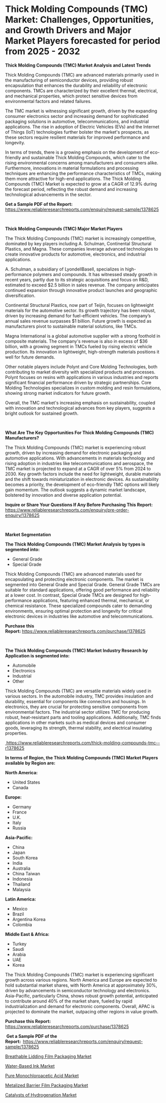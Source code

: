 <p><h1>Thick Molding Compounds (TMC) Market: Challenges, Opportunities, and Growth Drivers and Major Market Players forecasted for period from 2025 - 2032</h1></p><p><strong>Thick Molding Compounds (TMC) Market Analysis and Latest Trends</strong></p>
<p><p>Thick Molding Compounds (TMC) are advanced materials primarily used in the manufacturing of semiconductor devices, providing robust encapsulation that enhances the durability and reliability of electronic components. TMCs are characterized by their excellent thermal, electrical, and mechanical properties, which protect sensitive devices from environmental factors and related failures.</p><p>The TMC market is witnessing significant growth, driven by the expanding consumer electronics sector and increasing demand for sophisticated packaging solutions in automotive, telecommunications, and industrial applications. The rise in adoption of Electric Vehicles (EVs) and the Internet of Things (IoT) technologies further bolster the market's prospects, as these sectors require resilient materials for improved performance and longevity.</p><p>In terms of trends, there is a growing emphasis on the development of eco-friendly and sustainable Thick Molding Compounds, which cater to the rising environmental concerns among manufacturers and consumers alike. Furthermore, innovations in material formulations and processing techniques are enhancing the performance characteristics of TMCs, making them more attractive for high-end applications. The Thick Molding Compounds (TMC) Market is expected to grow at a CAGR of 12.9% during the forecast period, reflecting the robust demand and increasing technological advancements in the sector.</p></p>
<p><strong>Get a Sample PDF of the Report:&nbsp;</strong> <a href="https://www.reliableresearchreports.com/enquiry/request-sample/1378625?utm_campaign=31&utm_medium=2&utm_source=Github&utm_content=ia&utm_term=02042025&utm_id=thick-molding-compounds-tmc">https://www.reliableresearchreports.com/enquiry/request-sample/1378625</a></p>
<p>&nbsp;</p>
<p><strong>Thick Molding Compounds (TMC) Major Market Players</strong></p>
<p><p>The Thick Molding Compounds (TMC) market is increasingly competitive, dominated by key players including A. Schulman, Continental Structural Plastics, and Magna. These companies leverage advanced technologies to create innovative products for automotive, electronics, and industrial applications.</p><p>A. Schulman, a subsidiary of LyondellBasell, specializes in high-performance polymers and compounds. It has witnessed steady growth in recent years, partly due to its strategic acquisitions and focus on R&D, estimated to exceed $2.5 billion in sales revenue. The company anticipates continued expansion through innovative product launches and geographic diversification.</p><p>Continental Structural Plastics, now part of Teijin, focuses on lightweight materials for the automotive sector. Its growth trajectory has been robust, driven by increasing demand for fuel-efficient vehicles. The company’s annual sales revenue surpasses $1 billion. Future growth is expected as manufacturers pivot to sustainable material solutions, like TMCs.</p><p>Magna International is a global automotive supplier with a strong foothold in composite materials. The company's revenue is also in excess of $36 billion, with a growing segment in TMCs fueled by rising electric vehicle production. Its innovation in lightweight, high-strength materials positions it well for future demands.</p><p>Other notable players include Polynt and Core Molding Technologies, both contributing to market diversity with specialized products and processes. Polynt focuses on resins with applications in various industries and reports significant financial performance driven by strategic partnerships. Core Molding Technologies specializes in custom molding and resin formulations, showing strong market indicators for future growth.</p><p>Overall, the TMC market's increasing emphasis on sustainability, coupled with innovation and technological advances from key players, suggests a bright outlook for sustained growth.</p></p>
<p>&nbsp;</p>
<p><strong>What Are The Key Opportunities For Thick Molding Compounds (TMC) Manufacturers?</strong></p>
<p><p>The Thick Molding Compounds (TMC) market is experiencing robust growth, driven by increasing demand for electronic packaging and automotive applications. With advancements in materials technology and rising adoption in industries like telecommunications and aerospace, the TMC market is projected to expand at a CAGR of over 5% from 2024 to 2030. Key growth factors include the need for lightweight, durable materials and the shift towards miniaturization in electronic devices. As sustainability becomes a priority, the development of eco-friendly TMC options will likely gain momentum. The outlook suggests a dynamic market landscape, bolstered by innovation and diverse application potential.</p></p>
<p><strong>Inquire or Share Your Questions If Any Before Purchasing This Report:</strong> <a href="https://www.reliableresearchreports.com/enquiry/pre-order-enquiry/1378625?utm_campaign=31&utm_medium=2&utm_source=Github&utm_content=ia&utm_term=02042025&utm_id=thick-molding-compounds-tmc">https://www.reliableresearchreports.com/enquiry/pre-order-enquiry/1378625</a></p>
<p>&nbsp;</p>
<p><strong>Market Segmentation</strong></p>
<p><strong>The Thick Molding Compounds (TMC) Market Analysis by types is segmented into:</strong></p>
<p><ul><li>General Grade</li><li>Special Grade</li></ul></p>
<p><p>Thick Molding Compounds (TMC) are advanced materials used for encapsulating and protecting electronic components. The market is segmented into General Grade and Special Grade. General Grade TMCs are suitable for standard applications, offering good performance and reliability at a lower cost. In contrast, Special Grade TMCs are designed for high-performance applications, featuring enhanced thermal, mechanical, or chemical resistance. These specialized compounds cater to demanding environments, ensuring optimal protection and longevity for critical electronic devices in industries like automotive and telecommunications.</p></p>
<p><strong>Purchase this Report:&nbsp;</strong><a href="https://www.reliableresearchreports.com/purchase/1378625?utm_campaign=31&utm_medium=2&utm_source=Github&utm_content=ia&utm_term=02042025&utm_id=thick-molding-compounds-tmc">https://www.reliableresearchreports.com/purchase/1378625</a></p>
<p>&nbsp;</p>
<p><strong>The Thick Molding Compounds (TMC) Market Industry Research by Application is segmented into:</strong></p>
<p><ul><li>Automobile</li><li>Electronics</li><li>Industrial</li><li>Other</li></ul></p>
<p><p>Thick Molding Compounds (TMC) are versatile materials widely used in various sectors. In the automobile industry, TMC provides insulation and durability, essential for components like connectors and housings. In electronics, they are crucial for protecting sensitive components from environmental factors. The industrial sector utilizes TMC for producing robust, heat-resistant parts and tooling applications. Additionally, TMC finds applications in other markets such as medical devices and consumer goods, leveraging its strength, thermal stability, and electrical insulating properties.</p></p>
<p><a href="https://www.reliableresearchreports.com/thick-molding-compounds-tmc--r1378625?utm_campaign=31&utm_medium=2&utm_source=Github&utm_content=ia&utm_term=02042025&utm_id=thick-molding-compounds-tmc">&nbsp;https://www.reliableresearchreports.com/thick-molding-compounds-tmc--r1378625</a></p>
<p><strong>In terms of Region, the Thick Molding Compounds (TMC) Market Players available by Region are:</strong></p>
<p>
    <p> <strong> North America: </strong>
        <ul>
            <li>United States</li>
            <li>Canada</li>
        </ul>
        </p> 
    <p> <strong> Europe: </strong>
        <ul>
            <li>Germany</li>
            <li>France</li>
            <li>U.K.</li>
            <li>Italy</li>
            <li>Russia</li>
        </ul>
        </p> 
    <p> <strong> Asia-Pacific: </strong>
        <ul>
            <li>China</li>
            <li>Japan</li>
            <li>South Korea</li>
            <li>India</li>
            <li>Australia</li>
            <li>China Taiwan</li>
            <li>Indonesia</li>
            <li>Thailand</li>
            <li>Malaysia</li>
        </ul>
        </p> 
    <p> <strong> Latin America: </strong>
        <ul>
            <li>Mexico</li>
            <li>Brazil</li>
            <li>Argentina Korea</li>
            <li>Colombia</li>
        </ul>
        </p> 
    <p> <strong> Middle East & Africa: </strong>
        <ul>
            <li>Turkey</li>
            <li>Saudi</li>
            <li>Arabia</li>
            <li>UAE</li>
            <li>Korea</li>
        </ul>
    </p>
    </p>
<p><p>The Thick Molding Compounds (TMC) market is experiencing significant growth across various regions. North America and Europe are expected to hold substantial market shares, with North America at approximately 30%, driven by advancements in semiconductor technology and electronics. Asia-Pacific, particularly China, shows robust growth potential, anticipated to contribute around 40% of the market share, fueled by rapid industrialization and demand for electronic components. Overall, APAC is projected to dominate the market, outpacing other regions in value growth.</p></p>
<p><strong>Purchase this Report: </strong><a href="https://www.reliableresearchreports.com/purchase/1378625?utm_campaign=31&utm_medium=2&utm_source=Github&utm_content=ia&utm_term=02042025&utm_id=thick-molding-compounds-tmc">https://www.reliableresearchreports.com/purchase/1378625</a></p>
<p>&nbsp;<strong>Get a Sample PDF of the Report:&nbsp;&nbsp;</strong><a href="https://www.reliableresearchreports.com/enquiry/request-sample/1378625?utm_campaign=31&utm_medium=2&utm_source=Github&utm_content=ia&utm_term=02042025&utm_id=thick-molding-compounds-tmc">https://www.reliableresearchreports.com/enquiry/request-sample/1378625</a></p>
<p><strong></strong></p>
<p><p><a href="https://github.com/kavechoxo/Market-Research-Report-List-1/blob/main/breathable-lidding-film-packaging-market.md?utm_campaign=31&utm_medium=2&utm_source=Github&utm_content=ia&utm_term=02042025&utm_id=thick-molding-compounds-tmc">Breathable Lidding Film Packaging Market</a></p><p><a href="https://github.com/boonegoicks7/Market-Research-Report-List-1/blob/main/water-based-ink-market.md?utm_campaign=31&utm_medium=2&utm_source=Github&utm_content=ia&utm_term=02042025&utm_id=thick-molding-compounds-tmc">Water-Based Ink Market</a></p><p><a href="https://github.com/cernkomlkawi/Market-Research-Report-List-1/blob/main/pure-monochloroacetic-acid-market.md?utm_campaign=31&utm_medium=2&utm_source=Github&utm_content=ia&utm_term=02042025&utm_id=thick-molding-compounds-tmc">Pure Monochloroacetic Acid Market</a></p><p><a href="https://github.com/gavalegeyndt26/Market-Research-Report-List-1/blob/main/metalized-barrier-film-packaging-market.md?utm_campaign=31&utm_medium=2&utm_source=Github&utm_content=ia&utm_term=02042025&utm_id=thick-molding-compounds-tmc">Metalized Barrier Film Packaging Market</a></p><p><a href="https://github.com/jensanohishi/Market-Research-Report-List-1/blob/main/catalysts-of-hydrogenation-market.md?utm_campaign=31&utm_medium=2&utm_source=Github&utm_content=ia&utm_term=02042025&utm_id=thick-molding-compounds-tmc">Catalysts of Hydrogenation Market</a></p></p>